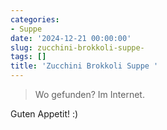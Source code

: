 ```yaml
---
categories:
- Suppe
date: '2024-12-21 00:00:00'
slug: zucchini-brokkoli-suppe-
tags: []
title: 'Zucchini Brokkoli Suppe '
---
```



> Wo gefunden? Im Internet.

Guten Appetit! :)